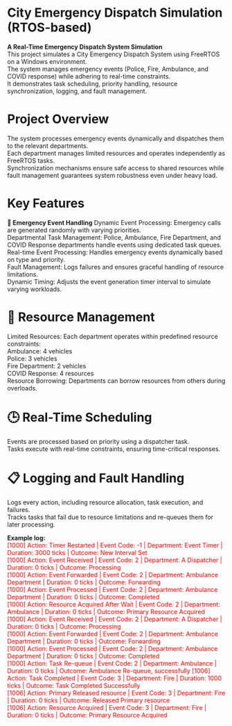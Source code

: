 # City Emergency Dispatch Simulation (RTOS-based)
**A Real-Time Emergency Dispatch System Simulation** <br />
This project simulates a City Emergency Dispatch System using FreeRTOS on a Windows environment. <br /> 
The system manages emergency events (Police, Fire, Ambulance, and COVID response) while adhering to real-time constraints.<br /> 
It demonstrates task scheduling, priority handling, resource synchronization, logging, and fault management.<br /> 

# Project Overview
The system processes emergency events dynamically and dispatches them to the relevant departments.<br />
Each department manages limited resources and operates independently as FreeRTOS tasks.<br />
Synchronization mechanisms ensure safe access to shared resources while fault management guarantees system robustness even under heavy load.<br />

# Key Features
**🚨 Emergency Event Handling**
Dynamic Event Processing: Emergency calls are generated randomly with varying priorities.<br />
Departmental Task Management: Police, Ambulance, Fire Department, and COVID Response departments handle events using dedicated task queues.<br />
Real-time Event Processing: Handles emergency events dynamically based on type and priority.<br /> 
Fault Management: Logs failures and ensures graceful handling of resource limitations.<br /> 
Dynamic Timing: Adjusts the event generation timer interval to simulate varying workloads.<br /> 

# 🔧 Resource Management
Limited Resources: Each department operates within predefined resource constraints:<br />
Ambulance: 4 vehicles<br />
Police: 3 vehicles<br />
Fire Department: 2 vehicles<br />
COVID Response: 4 resources<br />
Resource Borrowing: Departments can borrow resources from others during overloads.<br />

# 🕒 Real-Time Scheduling
Events are processed based on priority using a dispatcher task.<br />
Tasks execute with real-time constraints, ensuring time-critical responses.<br />

# 📋 Logging and Fault Handling
Logs every action, including resource allocation, task execution, and failures.<br />
Tracks tasks that fail due to resource limitations and re-queues them for later processing.<br />

**Example log:** <br />
<span style="color:red">
[1000] Action: Timer Restarted | Event Code: -1 | Department: Event Timer | Duration: 3000 ticks | Outcome: New Interval Set <br />
[1000] Action: Event Received | Event Code: 2 | Department: A Dispatcher | Duration: 0 ticks | Outcome: Processing<br />
[1000] Action: Event Forwarded | Event Code: 2 | Department: Ambulance Department | Duration: 0 ticks | Outcome: Forwarding<br />
[1000] Action: Event Processed | Event Code: 2 | Department: Ambulance Department | Duration: 0 ticks | Outcome: Completed<br />
[1000] Action: Resource Acquired After Wait | Event Code: 2 | Department: Ambulance | Duration: 0 ticks | Outcome: Primary Resource Acquired<br />
[1000] Action: Event Received | Event Code: 2 | Department: A Dispatcher | Duration: 0 ticks | Outcome: Processing<br />
[1000] Action: Event Forwarded | Event Code: 2 | Department: Ambulance Department | Duration: 0 ticks | Outcome: Forwarding<br />
[1000] Action: Event Processed | Event Code: 2 | Department: Ambulance Department | Duration: 0 ticks | Outcome: Completed<br />
[1000] Action: Task Re-queue | Event Code: 2 | Department: Ambulance | Duration: 0 ticks | Outcome: Ambulance Re-queue, successfully
[1006] Action: Task Completed | Event Code: 3 | Department: Fire | Duration: 1000 ticks | Outcome: Task Completed Successfully<br />
[1006] Action: Primary Released resource | Event Code: 3 | Department: Fire | Duration: 0 ticks | Outcome: Released Primary resource<br />
[1006] Action: Resource Acquired | Event Code: 3 | Department: Fire | Duration: 0 ticks | Outcome: Primary Resource Acquired </span>


